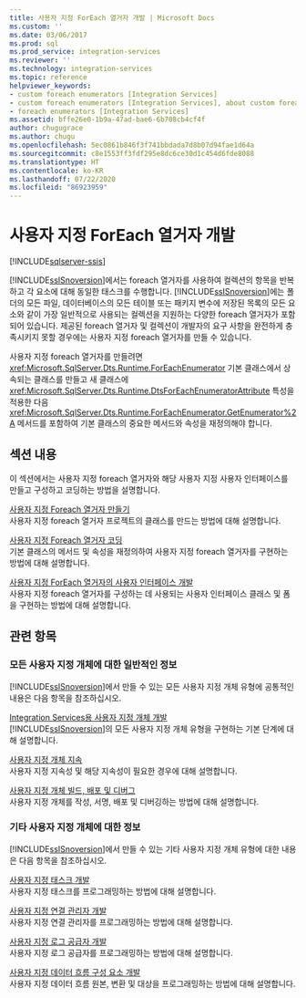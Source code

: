 ```yaml
---
title: 사용자 지정 ForEach 열거자 개발 | Microsoft Docs
ms.custom: ''
ms.date: 03/06/2017
ms.prod: sql
ms.prod_service: integration-services
ms.reviewer: ''
ms.technology: integration-services
ms.topic: reference
helpviewer_keywords:
- custom foreach enumerators [Integration Services]
- custom foreach enumerators [Integration Services], about custom foreach enumerators
- foreach enumerators [Integration Services]
ms.assetid: bffe26e0-1b9a-47ad-bae6-6b708cb4cf4f
author: chugugrace
ms.author: chugu
ms.openlocfilehash: 5ec0861b846f3f741bbdada7d8b07d94fae1d64a
ms.sourcegitcommit: c8e1553ff3fdf295e8dc6ce30d1c454d6fde8088
ms.translationtype: HT
ms.contentlocale: ko-KR
ms.lasthandoff: 07/22/2020
ms.locfileid: "86923959"
---
```

# <a name="developing-a-custom-foreach-enumerator"></a>사용자 지정 ForEach 열거자 개발

[!INCLUDE[sqlserver-ssis](../../../includes/applies-to-version/sqlserver-ssis.md)]


  [!INCLUDE[ssISnoversion](../../../includes/ssisnoversion-md.md)]에서는 foreach 열거자를 사용하여 컬렉션의 항목을 반복하고 각 요소에 대해 동일한 태스크를 수행합니다. [!INCLUDE[ssISnoversion](../../../includes/ssisnoversion-md.md)]에는 폴더의 모든 파일, 데이터베이스의 모든 테이블 또는 패키지 변수에 저장된 목록의 모든 요소와 같이 가장 일반적으로 사용되는 컬렉션을 지원하는 다양한 foreach 열거자가 포함되어 있습니다. 제공된 foreach 열거자 및 컬렉션이 개발자의 요구 사항을 완전하게 충족시키지 못할 경우에는 사용자 지정 foreach 열거자를 만들 수 있습니다.  
  
 사용자 지정 foreach 열거자를 만들려면 <xref:Microsoft.SqlServer.Dts.Runtime.ForEachEnumerator> 기본 클래스에서 상속되는 클래스를 만들고 새 클래스에 <xref:Microsoft.SqlServer.Dts.Runtime.DtsForEachEnumeratorAttribute> 특성을 적용한 다음 <xref:Microsoft.SqlServer.Dts.Runtime.ForEachEnumerator.GetEnumerator%2A> 메서드를 포함하여 기본 클래스의 중요한 메서드와 속성을 재정의해야 합니다.  
  
## <a name="in-this-section"></a>섹션 내용  
 이 섹션에서는 사용자 지정 foreach 열거자와 해당 사용자 지정 사용자 인터페이스를 만들고 구성하고 코딩하는 방법을 설명합니다.  
  
 [사용자 지정 Foreach 열거자 만들기](../../../integration-services/extending-packages-custom-objects/foreach-enumerator/creating-a-custom-foreach-enumerator.md)  
 사용자 지정 foreach 열거자 프로젝트의 클래스를 만드는 방법에 대해 설명합니다.  
  
 [사용자 지정 Foreach 열거자 코딩](../../../integration-services/extending-packages-custom-objects/foreach-enumerator/coding-a-custom-foreach-enumerator.md)  
 기본 클래스의 메서드 및 속성을 재정의하여 사용자 지정 foreach 열거자를 구현하는 방법에 대해 설명합니다.  
  
 [사용자 지정 ForEach 열거자의 사용자 인터페이스 개발](../../../integration-services/extending-packages-custom-objects/foreach-enumerator/developing-a-user-interface-for-a-custom-foreach-enumerator.md)  
 사용자 지정 foreach 열거자를 구성하는 데 사용되는 사용자 인터페이스 클래스 및 폼을 구현하는 방법에 대해 설명합니다.  
  
## <a name="related-topics"></a>관련 항목  
  
### <a name="information-common-to-all-custom-objects"></a>모든 사용자 지정 개체에 대한 일반적인 정보  
 [!INCLUDE[ssISnoversion](../../../includes/ssisnoversion-md.md)]에서 만들 수 있는 모든 사용자 지정 개체 유형에 공통적인 내용은 다음 항목을 참조하십시오.  
  
 [Integration Services용 사용자 지정 개체 개발](../../../integration-services/extending-packages-custom-objects/developing-custom-objects-for-integration-services.md)  
 [!INCLUDE[ssISnoversion](../../../includes/ssisnoversion-md.md)]의 모든 사용자 지정 개체 유형을 구현하는 기본 단계에 대해 설명합니다.  
  
 [사용자 지정 개체 지속](../../../integration-services/extending-packages-custom-objects/persisting-custom-objects.md)  
 사용자 지정 지속성 및 해당 지속성이 필요한 경우에 대해 설명합니다.  
  
 [사용자 지정 개체 빌드, 배포 및 디버그](../../../integration-services/extending-packages-custom-objects/building-deploying-and-debugging-custom-objects.md)  
 사용자 지정 개체를 작성, 서명, 배포 및 디버깅하는 방법에 대해 설명합니다.  
  
### <a name="information-about-other-custom-objects"></a>기타 사용자 지정 개체에 대한 정보  
 [!INCLUDE[ssISnoversion](../../../includes/ssisnoversion-md.md)]에서 만들 수 있는 기타 사용자 지정 개체 유형에 대한 내용은 다음 항목을 참조하십시오.  
  
 [사용자 지정 태스크 개발](../../../integration-services/extending-packages-custom-objects/task/developing-a-custom-task.md)  
 사용자 지정 태스크를 프로그래밍하는 방법에 대해 설명합니다.  
  
 [사용자 지정 연결 관리자 개발](../../../integration-services/extending-packages-custom-objects/connection-manager/developing-a-custom-connection-manager.md)  
 사용자 지정 연결 관리자를 프로그래밍하는 방법에 대해 설명합니다.  
  
 [사용자 지정 로그 공급자 개발](../../../integration-services/extending-packages-custom-objects/log-provider/developing-a-custom-log-provider.md)  
 사용자 지정 로그 공급자를 프로그래밍하는 방법에 대해 설명합니다.  
  
 [사용자 지정 데이터 흐름 구성 요소 개발](../../../integration-services/extending-packages-custom-objects/data-flow/developing-a-custom-data-flow-component.md)  
 사용자 지정 데이터 흐름 원본, 변환 및 대상을 프로그래밍하는 방법에 대해 설명합니다.  
 
